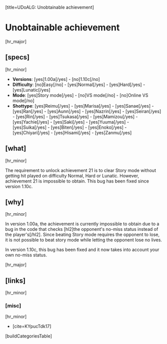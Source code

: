 [title=UDoALG: Unobtainable achievement]
# Unobtainable achievement
[hr_major]

## [specs]  
[hr_minor]

* **Versions**: [yes]1.00a[/yes] - [no]1.10c[/no]
* **Difficulty**: [no]Easy[/no] - [yes]Normal[/yes] - [yes]Hard[/yes] - [yes]Lunatic[/yes]
* **Mode**: [yes]Story mode[/yes] - [no]VS mode[/no] - [no]Online VS mode[/no]
* **Shottype**: [yes]Reimu[/yes] - [yes]Marisa[/yes] - [yes]Sanae[/yes] - [yes]Ran[/yes] - [yes]Aunn[/yes] - [yes]Nazrin[/yes] - [yes]Seiran[/yes] - [yes]Rin[/yes] - [yes]Tsukasa[/yes] - [yes]Mamizou[/yes] - [yes]Yachie[/yes] - [yes]Saki[/yes] - [yes]Yuuma[/yes] - [yes]Suika[/yes] - [yes]Biten[/yes] - [yes]Enoko[/yes] - [yes]Chiyari[/yes] - [yes]Hisami[/yes] - [yes]Zanmu[/yes]


## [what]
[hr_minor]

The requirement to unlock achievement 21 is to clear Story mode without getting hit played on difficulty Normal, Hard or Lunatic. However, achievement 21 is impossible to obtain. This bug has been fixed since version 1.10c.

## [why]
[hr_minor]

In version 1.00a, the achievement is currently impossible to obtain due to a bug in the code that checks [hl2]the opponent's no-miss status instead of the player's[/hl2]. Since beating Story mode requires the opponent to lose, it is not possible to beat story mode while letting the opponent lose no lives.

In version 1.10c, this bug has been fixed and it now takes into account your own no-miss status.

[hr_major]
## [links]
[hr_minor]
### [misc]
[hr_minor]

+ [cite=KYpucTdk17]

[buildCategoriesTable]